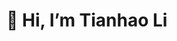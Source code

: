 # 👋 Hi, I’m Tianhao Li



<!---
DavidLee528/DavidLee528 is a ✨ special ✨ repository because its `README.md` (this file) appears on your GitHub profile.
You can click the Preview link to take a look at your changes.
--->

